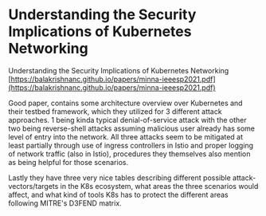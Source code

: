 # Understanding the Security Implications of Kubernetes Networking
Understanding the Security Implications of Kubernetes Networking [https://balakrishnanc.github.io/papers/minna-ieeesp2021.pdf](https://balakrishnanc.github.io/papers/minna-ieeesp2021.pdf)

Good paper, contains some architecture overview over Kubernetes and their testbed framework, which they utilized for 3 different attack approaches. 1 being kinda typical denial-of-service attack with the other two being reverse-shell attacks assuming malicious user already has some level of entry into the network. All three attacks seem to be mitigated at least partially through use of ingress controllers in Istio and proper logging of network traffic (also in Istio), procedures they themselves also mention as being helpful for those scenarios.

Lastly they have three very nice tables describing different possible attack-vectors/targets in the K8s ecosystem, what areas the three scenarios would affect, and what kind of tools K8s has to protect the different areas following MITRE's D3FEND matrix. 
